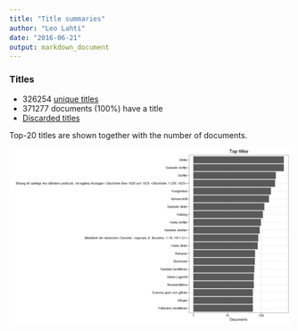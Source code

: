 ```yaml
---
title: "Title summaries"
author: "Leo Lahti"
date: "2016-06-21"
output: markdown_document
---
```



### Titles

 * 326254 [unique titles](output.tables/title_accepted.csv)
 * 371277 documents (100%) have a title
 * [Discarded titles](output.tables/title_discarded.csv)
 <!--* [Title harmonization table](output.tables/title_conversion_nontrivial.csv)-->

Top-20 titles are shown together with the number of documents.

![plot of chunk summarytitle](figure/summarytitle-1.png)

